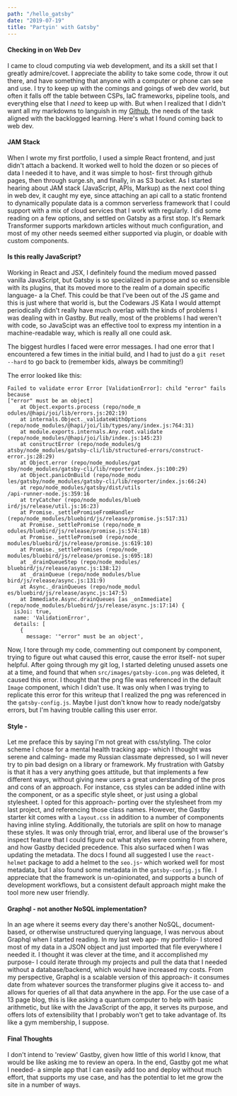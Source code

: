 ```yaml
---
path: "/hello_gatsby"
date: "2019-07-19"
title: "Partyin' with Gatsby"
---
```

#### Checking in on Web Dev

I came to cloud computing via web development, and its a skill set that I greatly admire/covet. I appreciate the ability to take some code, throw it out there, and have something that anyone with a computer or phone can see and use. I try to keep up with the comings and goings of web dev world, but often it falls off the table between CSPs, IaC frameworks, pipeline tools, and everything else that I _need_ to keep up with.  But when I realized that I didn't want all my markdowns to languish in my [Github](github.com/justwes2), the needs of the task aligned with the backlogged learning. Here's what I found coming back to web dev.

#### JAM Stack

When I wrote my first portfolio, I used a simple React frontend, and just didn't attach a backend. It worked well to hold the dozen or so pieces of data I needed it to have, and it was simple to host- first through github pages, then through surge.sh, and finally, in as S3 bucket. As I started hearing about JAM stack (JavaScript, APIs, Markup) as the next cool thing in web dev, it caught my eye, since attaching an api call to a static frontend to dynamically populate data is a common serverless framework that I could support with a mix of cloud services that I work with regularly. I did some reading on a few options, and settled on Gatsby as a first stop. It's Remark Transformer supports markdown articles without much configuration, and most of my other needs seemed either supported via plugin, or doable with custom components. 

#### Is this really JavaScript?

Working in React and JSX, I definitely found the medium moved passed vanilla JavaScript, but Gatsby is so specialized in purpose and so extensible with its plugins, that its moved more to the realm of a domain specific language- a la Chef. This could be that I've been out of the JS game and this is just where that world is, but the Codewars JS Kata I would attempt periodically didn't really have much overlap with the kinds of problems I was dealing with in Gastby. But really, most of the problems I had weren't with code, so JavaScipt was an effective tool to express my intention in a machine-readable way, which is really all one could ask. 

The biggest hurdles I faced were error messages. I had one error that I encountered a few times in the initial build, and I had to just do a `git reset --hard` to go back to (remember kids, always be commiting!)

The error looked like this:
```
Failed to validate error Error [ValidationError]: child "error" fails because
["error" must be an object]
    at Object.exports.process (repo/node_m
odules/@hapi/joi/lib/errors.js:202:19)
    at internals.Object._validateWithOptions (repo/node_modules/@hapi/joi/lib/types/any/index.js:764:31)
    at module.exports.internals.Any.root.validate (repo/node_modules/@hapi/joi/lib/index.js:145:23)
    at constructError (repo/node_modules/g
atsby/node_modules/gatsby-cli/lib/structured-errors/construct-error.js:28:29)
    at Object.error (repo/node_modules/gat
sby/node_modules/gatsby-cli/lib/reporter/index.js:100:29)
    at Object.panicOnBuild (repo/node_modu
les/gatsby/node_modules/gatsby-cli/lib/reporter/index.js:66:24)
    at repo/node_modules/gatsby/dist/utils
/api-runner-node.js:359:16
    at tryCatcher (repo/node_modules/blueb
ird/js/release/util.js:16:23)
    at Promise._settlePromiseFromHandler (repo/node_modules/bluebird/js/release/promise.js:517:31)
    at Promise._settlePromise (repo/node_m
odules/bluebird/js/release/promise.js:574:18)
    at Promise._settlePromise0 (repo/node_
modules/bluebird/js/release/promise.js:619:10)
    at Promise._settlePromises (repo/node_
modules/bluebird/js/release/promise.js:695:18)
    at _drainQueueStep (repo/node_modules/
bluebird/js/release/async.js:138:12)
    at _drainQueue (repo/node_modules/blue
bird/js/release/async.js:131:9)
    at Async._drainQueues (repo/node_modul
es/bluebird/js/release/async.js:147:5)
    at Immediate.Async.drainQueues [as _onImmediate] (repo/node_modules/bluebird/js/release/async.js:17:14) {
  isJoi: true,
  name: 'ValidationError',
  details: [
    {
      message: '"error" must be an object',
```
Now, I tore through my code, commenting out component by component, trying to figure out what caused this error, cause the error itself- not super helpful. After going through my git log, I started deleting unused assets one at a time, and found that when `src/images/gatsby-icon.png` was deleted, it caused this error. I thought that the png file was referenced in the default `Image` component, which I didn't use. It was only when I was trying to replicate this error for this writeup that I realized the png was referenced in the `gatsby-config.js`. Maybe I just don't know how to ready node/gatsby errors, but I'm having trouble calling this user error. 

#### Style - 

Let me preface this by saying I'm not great with css/styling. The color scheme I chose for a mental health tracking app- which I thought was serene and calming- made my Russian classmate depressed, so I will never try to pin bad design on a library or framework. 
My frustration with Gatsby is that it has a very anything goes attitude, but that implements a few different ways, without giving new users a great understanding of the pros and cons of an approach. For instance, css styles can be added inline with the component, or as a specific style sheet, or just using a global stylesheet. I opted for this approach- porting over the stylesheet from my last project, and referencing those class names. However, the Gastby starter kit comes with a `layout.css` in addition to a number of components having inline styling. Additionally, the tutorials are split on how to manage these styles. It was only through trial, error, and liberal use of the browser's inspect feature that I could figure out what styles were coming from where, and how Gastby decided precedence. 
This also surfaced when I was updating the metadata. The docs I found all suggested I use the `react-helmet` package to add a helmet to the `seo.js`- which worked well for most metadata, but I also found some metadata in the `gatsby-config.js` file. I appreciate that the framework is un-opinionated, and supports a bunch of development workflows, but a consistent default approach might make the tool more new user friendly. 

#### Graphql - not another NoSQL implementation?

In an age where it seems every day there's another NoSQL, document-based, or otherwise unstructured querying language, I was nervous about Graphql when I started reading. In my last web app- my portfolio- I stored most of my data in a JSON object and just imported that file everywhere I needed it. I thought it was clever at the time, and it accomplished my purpose- I could iterate through my projects and pull the data that I needed without a database/backend, which would have increased my costs. From my perspective, Graphql is a scalable version of this approach- it consumes date from whatever sources the transformer plugins give it access to- and allows for queries of all that data anywhere in the app. For the use case of a 13 page blog, this is like asking a quantum computer to help with basic arithmetic, but like with the JavaScript of the app, it serves its purpose, and offers lots of extensibility that I probably won't get to take advantage of. Its like a gym membership, I suppose. 

#### Final Thoughts

I don't intend to 'review' Gastby, given how little of this world I know, that would be like asking me to review an opera. In the end, Gastby got me what I needed- a simple app that I can easily add too and deploy without much effort, that supports my use case, and has the potential to let me grow the site in a number of ways. 